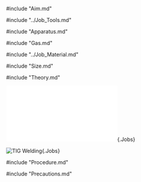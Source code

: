 #include "Aim.md"

#include "../Job_Tools.md"

#include "Apparatus.md"

#include "Gas.md"

#include "../Job_Material.md"

#include "Size.md"

#include "Theory.md"

![](../../Common/WebGl/Wlj_1_3D.html "TIG Welding"){.Jobs}

![](../../Common/svg/Wlj_1_Dm.svg "TIG Welding"){.Jobs}

#include "Procedure.md"

#include "Precautions.md"

